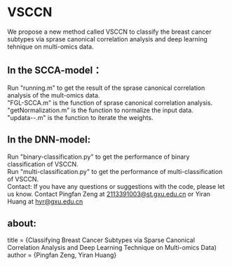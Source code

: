 # VSCCN
We propose a new method called VSCCN to classify the breast cancer subtypes via sprase canonical correlation analysis and deep learning tehnique on multi-omics data.
## In the SCCA-model：
  Run "running.m" to get the result of the sprase canonical correlation analysis of the mult-omics data.
  <br>"FGL-SCCA.m" is the function of sprase canonical correlation analysis.
  <br>"getNormalization.m" is the function to normalize the input data.
  <br>"updata--.m" is the function to iterate the weights.
## In the DNN-model:
  Run "binary-classification.py" to get the performance of binary classification of VSCCN.
  <br>Run "multi-classification.py" to get the performance of multi-classification of VSCCN.
  <br> Contact: If you have any questions or suggestions with the code, please let us know. Contact Pingfan Zeng at 2113391003@st.gxu.edu.cn or Yiran Huang at hyr@gxu.edu.cn
## about:
title = {Classifying Breast Cancer Subtypes via Sparse Canonical Correlation Analysis and Deep Learning Technique on Multi-omics Data)
<br> author = {Pingfan Zeng, Yiran Huang}
<br>  
